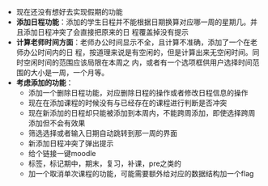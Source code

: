 - 现在还没有想好去实现假期的功能
- **添加日程功能**：添加的学生日程并不能根据日期换算对应哪一周的星期几。并且添加日程冲突了会直接把原来的日
程覆盖掉没有提示
- **计算老师时间方面**：老师办公时间显示不全，且计算不准确，添加了一个在老师办公时间内的日
程，按道理来说是有空闲的，但是计算出来无空闲时间。同时空闲时间的范围应该局限在本周之
内，或者有一个选项框供用户选择时间范围的大小是一周，一个月等。
- **考虑添加的功能**：
    - 添加一个删除日程功能，对应删除日程的操作或者修改日程信息的操作
    - 现在在添加课程的时候没有与已经存在的课程进行判断是否冲突
    - 现在新添加的日程却只能被添加到本周内，不能跨周添加，即使选择跨周添加但不会有效果
    - 筛选选择或者输入日期自动跳转到那一周的界面
    - 新添加日程冲突了弹出提示
    - 给个链接一键moodle
    - 标签，标记期中，期末，复习，补课，pre之类的
    - 加一个取消单次课程的功能，可能需要额外给对应的数据结构加一个flag
